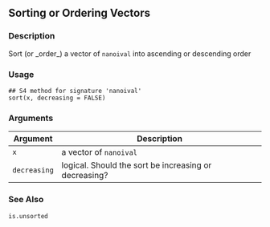 
## Sorting or Ordering Vectors

### Description

Sort (or \_order\_) a vector of `nanoival` into ascending or descending
order

### Usage

    ## S4 method for signature 'nanoival'
    sort(x, decreasing = FALSE)

### Arguments

| Argument     | Description                                           |
|--------------|-------------------------------------------------------|
| `x`          | a vector of `nanoival`                                |
| `decreasing` | logical. Should the sort be increasing or decreasing? |

### See Also

`is.unsorted`

